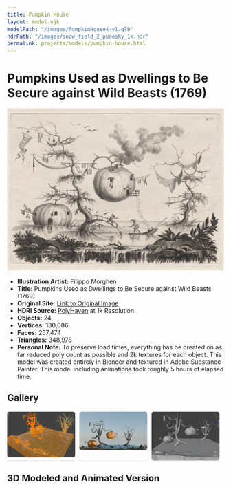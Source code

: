 ```yaml
---
title: Pumpkin House
layout: model.njk
modelPath: "/images/PumpkinHouse4-v1.glb"
hdrPath: "/images/snow_field_2_puresky_1k.hdr"
permalink: projects/models/pumpkin-house.html
---
```


# Pumpkins Used as Dwellings to Be Secure against Wild Beasts (1769)

![Pumpkin Boat Concept Art](/images/pumpkin-house.jpg)


- **Illustration Artist:** Filippo Morghen
- **Title:** Pumpkins Used as Dwellings to Be Secure against Wild Beasts (1769)
- **Original Site:** [Link to Original Image](https://artvee.com/dl/pumpkins-used-as-dwellings-to-be-secure-against-wild-beasts/)
- **HDRI Source:** [PolyHaven](https://polyhaven.com/a/snow_field_2_puresky) at 1k Resolution
- **Objects:** 24
- **Vertices:** 180,086
- **Faces:** 257,474
- **Triangles:** 348,978
- **Personal Note:** To preserve load times, everything has be created on as far reduced poly count as possible and 2k textures for each object. This model was created entirely in Blender and textured in Adobe Substance Painter. This model including animations took roughly 5 hours of elapsed time.


## Gallery

<div class="gallery">
  <a href="/images/PumpkinHouseImages/Poly%20Count.png">
    <img src="/images/PumpkinHouseImages/Poly%20Count.png" alt="Poly Count">
  </a>
  <a href="/images/PumpkinHouseImages/IllustrationRendition.png">
    <img src="/images/PumpkinHouseImages/IllustrationRendition.png" alt="Illustration Rendition">
  </a>
  <a href="/images/PumpkinHouseImages/Mesh%20Model.png">
    <img src="/images/PumpkinHouseImages/Mesh%20Model.png" alt="Mesh Model">
  </a>
</div>

## 3D Modeled and Animated Version

<div id="threejs-container" style="margin-bottom: 50px;">
  <canvas id="modelCanvas" style="width: 100%; height: 100%;"></canvas>
</div>

<script type="module">
  import { initModel } from '/js/threejs-model.js';

  const modelPath = "{{ modelPath }}";
  const hdrPath = "{{ hdrPath }}";

  initModel(modelPath, hdrPath);
</script>


<style>
  .gallery {
    display: flex;
    flex-wrap: wrap;
    gap: 10px;
    margin-top: 20px;
  }
  .gallery a {
    flex: 1 1 calc(33.333% - 10px);
    max-width: calc(33.333% - 10px);
    box-shadow: 0 2px 4px rgba(0, 0, 0, 0.1);
    text-decoration: none;
  }
  .gallery img {
    width: 100%;
    height: auto;
    display: block;
    border-radius: 5px;
  }
  #threejs-container {
    width: 100%;
    height: 500px;
    margin-bottom: 50px; /* Adds space below the canvas */
  }
</style>